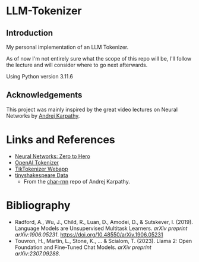 # LLM-Tokenizer
## Introduction
My personal implementation of an LLM Tokenizer.

As of now I'm not entirely sure what the scope of this repo will be, I'll follow the lecture and will consider where to go next afterwards.

Using Python version 3.11.6

## Acknowledgements
This project was mainly inspired by the great video lectures on Neural Networks
by [Andrej Karpathy](https://karpathy.ai).

# Links and References
* [Neural Networks: Zero to Hero](https://www.youtube.com/watch?v=VMj-3S1tku0&list=PLAqhIrjkxbuWI23v9cThsA9GvCAUhRvKZ)
* [OpenAI Tokenizer](https://platform.openai.com/tokenizer)
* [TikTokenizer Webapp](https://tiktokenizer.vercel.app)
* [tinyshakespeare Data](https://raw.githubusercontent.com/karpathy/char-rnn/master/data/tinyshakespeare/input.txt)
  * From the [char-rnn](https://github.com/karpathy/char-rnn) repo of Andrej Karpathy.

# Bibliography
- Radford, A., Wu, J., Child, R., Luan, D., Amodei, D., & Sutskever, I. (2019). Language Models are Unsupervised Multitask Learners. _arXiv preprint arXiv:1906.05231_. https://doi.org/10.48550/arXiv.1906.05231
- Touvron, H., Martin, L., Stone, K., ... & Scialom, T. (2023). Llama 2: Open Foundation and Fine-Tuned Chat Models. _arXiv preprint arXiv:2307.09288_.